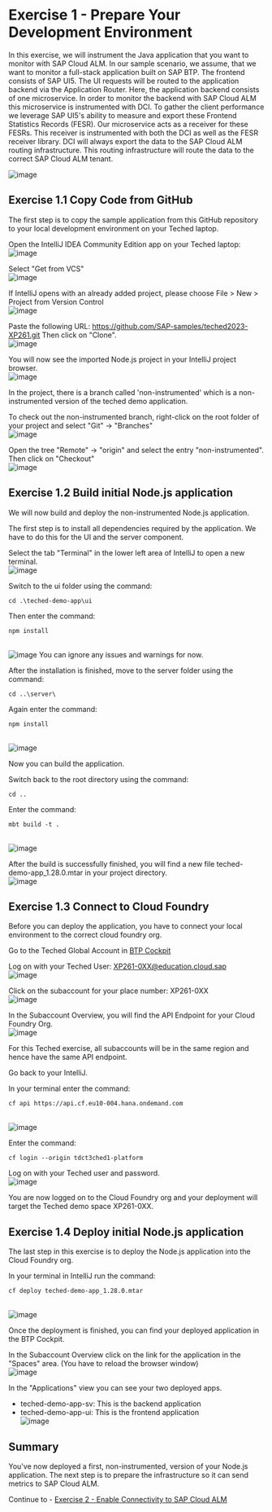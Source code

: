 # Exercise 1 - Prepare Your Development Environment

In this exercise, we will instrument the Java application that you want to monitor with SAP Cloud ALM. 
In our sample scenario, we assume, that we want to monitor a full-stack application built on SAP BTP. The frontend consists of SAP UI5. The UI requests will be routed to the application backend via the Application Router. Here, the application backend consists of one microservice. In order to monitor the backend with SAP Cloud ALM this microservice is instrumented with DCI. To gather the client performance we leverage SAP UI5's ability to measure and export these Frontend Statistics Records (FESR). Our microservice acts as a receiver for these FESRs. This receiver is instrumented with both the DCI as well as the FESR receiver library. DCI will always export the data to the SAP Cloud ALM routing infrastructure. This routing infrastructure will route the data to the correct SAP Cloud ALM tenant.

<!---![image](https://github.com/SAP-samples/teched2023-XP261/assets/113598836/975d1a50-46c7-4014-b91e-fd0f75153874)-->
![image](image/975d1a50-46c7-4014-b91e-fd0f75153874.png)

## Exercise 1.1 Copy Code from GitHub

The first step is to copy the sample application from this GitHub repository to your local development environment on your Teched laptop.

Open the IntelliJ IDEA Community Edition app on your Teched laptop:
<br><!---![image](https://github.com/andrea-schu/teched2023-XP261/assets/113598836/1f3c6050-dd18-444d-92fd-341135e04494)-->
![image](image/1f3c6050-dd18-444d-92fd-341135e04494.png)

Select "Get from VCS"
<br><!---![image](https://github.com/andrea-schu/teched2023-XP261/assets/113598836/23db97d8-640b-4107-bdc9-c57a791a4fe1)-->
![image](image/.png)

If IntelliJ opens with an already added project, please choose File > New > Project from Version Control
<br><!---![image](https://github.com/SAP-samples/teched2023-XP261/assets/113598836/61a6c234-bd1c-49b6-ad75-934596d87346)-->
![image](image/61a6c234-bd1c-49b6-ad75-934596d87346.png)

Paste the following URL: https://github.com/SAP-samples/teched2023-XP261.git 
Then click on "Clone".
<br><!---![image](https://github.com/andrea-schu/teched2023-XP261/assets/113598836/e77ac5ec-2a6d-4e88-bf87-555a7a446978)-->
![image](image/e77ac5ec-2a6d-4e88-bf87-555a7a446978.png)

You will now see the imported Node.js project in your IntelliJ project browser.
<br><!---![image](https://github.com/SAP-samples/teched2023-XP261/assets/113598836/28ce30df-dc99-44c4-aff0-45dc25568d12)-->
![image](image/28ce30df-dc99-44c4-aff0-45dc25568d12.png)

In the project, there is a branch called 'non-instrumented' which is a non-instrumented version of the teched demo application.

To check out the non-instrumented branch, right-click on the root folder of your project and select "Git" -> "Branches"
<br><!---![image](https://github.com/SAP-samples/teched2023-XP261/assets/113598836/4ef137aa-ce3e-465a-8dbd-90abd9d808aa)-->
![image](image/4ef137aa-ce3e-465a-8dbd-90abd9d808aa.png)

Open the tree "Remote" -> "origin" and select the entry "non-instrumented". Then click on "Checkout"
<br><!---![image](https://github.com/SAP-samples/teched2023-XP261/assets/113598836/04d740c0-9c2a-4d22-8939-8b70da6d4ee0)-->
![image](image/04d740c0-9c2a-4d22-8939-8b70da6d4ee0.png)

## Exercise 1.2 Build initial Node.js application

We will now build and deploy the non-instrumented Node.js application.

The first step is to install all dependencies required by the application. We have to do this for the UI and the server component.

Select the tab "Terminal" in the lower left area of IntelliJ to open a new terminal.
<br><!---![image](https://github.com/SAP-samples/teched2023-XP261/assets/113598836/2b98eed1-b091-4967-b80f-205fefbe6335)-->
![image](image/2b98eed1-b091-4967-b80f-205fefbe6335.png)

Switch to the ui folder using the command: 
```shell
cd .\teched-demo-app\ui
```
Then enter the command: 
```shell
npm install
```
<br><!---![image](https://github.com/SAP-samples/teched2023-XP261/assets/113598836/f49a9593-5aba-4478-8a57-97fe9a4584f4)-->
![image](image/f49a9593-5aba-4478-8a57-97fe9a4584f4.png)
You can ignore any issues and warnings for now.

After the installation is finished, move to the server folder using the command: 
```shell
cd ..\server\
```
Again enter the command: 
```shell
npm install
```
<br><!---![image](https://github.com/SAP-samples/teched2023-XP261/assets/113598836/02052a1f-eb94-49a8-9e80-7d8729a601e8)-->
![image](image/02052a1f-eb94-49a8-9e80-7d8729a601e8.png)

Now you can build the application. 

Switch back to the root directory using the command: 
```shell
cd ..
```
Enter the command: 
```shell
mbt build -t .
```
<br><!---![image](https://github.com/SAP-samples/teched2023-XP261/assets/113598836/6cd01020-8de1-458e-ad4c-fd46ccb11ff1)-->
![image](image/6cd01020-8de1-458e-ad4c-fd46ccb11ff1.png)

After the build is successfully finished, you will find a new file teched-demo-app_1.28.0.mtar in your project directory.
<br><!---![image](https://github.com/SAP-samples/teched2023-XP261/assets/113598836/f16a984a-0109-4100-9df2-26d90f6a20e6)-->
![image](image/f16a984a-0109-4100-9df2-26d90f6a20e6.png)

## Exercise 1.3 Connect to Cloud Foundry

Before you can deploy the application, you have to connect your local environment to the correct cloud foundry org.

Go to the Teched Global Account in [BTP Cockpit](https://amer.cockpit.btp.cloud.sap/cockpit/?idp=tdct3ched1.accounts.ondemand.com#/globalaccount/e2a835b0-3011-4c79-818a-d7767c4627cd)

Log on with your Teched User: XP261-0XX@education.cloud.sap
<br><!---![image](https://github.com/SAP-samples/teched2023-XP261/assets/113598836/5bc612e6-aa81-4796-887e-fe1a7f0a65bf)-->
![image](image/5bc612e6-aa81-4796-887e-fe1a7f0a65bf.png)

Click on the subaccount for your place number: XP261-0XX
<br><!---![image](https://github.com/SAP-samples/teched2023-XP261/assets/113598836/cdf735df-b432-4307-942b-75352d3c7dd0)-->
![image](image/cdf735df-b432-4307-942b-75352d3c7dd0.png)

In the Subaccount Overview, you will find the API Endpoint for your Cloud Foundry Org.
<br><!---![image](https://github.com/SAP-samples/teched2023-XP261/assets/113598836/712053ea-d1d9-44cb-a883-ac69d9a9e780)-->
![image](image/712053ea-d1d9-44cb-a883-ac69d9a9e780.png)

For this Teched exercise, all subaccounts will be in the same region and hence have the same API endpoint. 

Go back to your IntelliJ. 

In your terminal enter the command: 
```shell
cf api https://api.cf.eu10-004.hana.ondemand.com
```
<br><!---![image](https://github.com/SAP-samples/teched2023-XP261/assets/113598836/a08efb2a-456d-4306-b2b1-cd07410bf2d2)-->
![image](image/a08efb2a-456d-4306-b2b1-cd07410bf2d2.png)

Enter the command: 
```shell
cf login --origin tdct3ched1-platform 
```
Log on with your Teched user and password.
<br><!---![image](https://github.com/SAP-samples/teched2023-XP261/assets/113598836/291f2c83-d2a4-4c57-bbc2-aebf89a64d2e)-->
![image](image/291f2c83-d2a4-4c57-bbc2-aebf89a64d2e.png)

You are now logged on to the Cloud Foundry org and your deployment will target the Teched demo space XP261-0XX.

## Exercise 1.4 Deploy initial Node.js application

The last step in this exercise is to deploy the Node.js application into the Cloud Foundry org.

In your terminal in IntelliJ run the command: 
```shell
cf deploy teched-demo-app_1.28.0.mtar
```
<br><!---![image](https://github.com/SAP-samples/teched2023-XP261/assets/113598836/f310d263-10b7-4bc5-a84f-cebf554d3112)-->
![image](image/f310d263-10b7-4bc5-a84f-cebf554d3112.png)

Once the deployment is finished, you can find your deployed application in the BTP Cockpit.

In the Subaccount Overview click on the link for the application in the "Spaces" area. (You have to reload the browser window)
<br><!---![image](https://github.com/SAP-samples/teched2023-XP261/assets/113598836/f7297b2c-adf5-446e-8012-c6d24aa18a8e)-->
![image](image/f7297b2c-adf5-446e-8012-c6d24aa18a8e.png)

In the "Applications" view you can see your two deployed apps. 
- teched-demo-app-sv: This is the backend application
- teched-demo-app-ui: This is the frontend application
<br><!---![image](https://github.com/SAP-samples/teched2023-XP261/assets/113598836/4fe2d9d8-ee72-4fb8-aee8-0175fd2cc4ad)-->
![image](image/4fe2d9d8-ee72-4fb8-aee8-0175fd2cc4ad.png)

## Summary

You've now deployed a first, non-instrumented, version of your Node.js application. The next step is to prepare the infrastructure so it can send metrics to SAP Cloud ALM.

Continue to - [Exercise 2 - Enable Connectivity to SAP Cloud ALM](../ex2/README.md)
